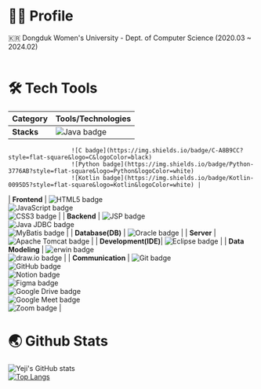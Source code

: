 # 👩‍💼 Profile
🇰🇷 Dongduk Women's University - Dept. of Computer Science (2020.03 ~ 2024.02)<br/>
<br/>

# 🛠️ Tech Tools

| **Category**       | **Tools/Technologies**                                                                                                                                                      |
|--------------------|-----------------------------------------------------------------------------------------------------------------------------------------------------------------------------|
| **Stacks**         | ![Java badge](https://img.shields.io/badge/Java-FFFFFF?style=flat-square&logo=OpenJDK&logoColor=black)  
                      ![C badge](https://img.shields.io/badge/C-A8B9CC?style=flat-square&logo=C&logoColor=black)  
                      ![Python badge](https://img.shields.io/badge/Python-3776AB?style=flat-square&logo=Python&logoColor=white)  
                      ![Kotlin badge](https://img.shields.io/badge/Kotlin-0095D5?style=flat-square&logo=Kotlin&logoColor=white) |
| **Frontend**       | ![HTML5 badge](https://img.shields.io/badge/HTML5-E34F26?style=flat-square&logo=HTML5&logoColor=white)  
                      ![JavaScript badge](https://img.shields.io/badge/JavaScript-F7DF1E?style=flat-square&logo=JavaScript&logoColor=black)  
                      ![CSS3 badge](https://img.shields.io/badge/CSS3-1572B6?style=flat-square&logo=CSS3&logoColor=white) |
| **Backend**        | ![JSP badge](https://img.shields.io/badge/JSP-007396?style=flat-square&logo=java&logoColor=white)  
                      ![Java JDBC badge](https://img.shields.io/badge/Java%20JDBC-007396?style=flat-square&logo=Java&logoColor=white)  
                      ![MyBatis badge](https://img.shields.io/badge/MyBatis-35A69E?style=flat-square&logo=MyBatis&logoColor=white) |
| **Database(DB)**   | ![Oracle badge](https://img.shields.io/badge/Oracle-F80000?style=flat-square&logo=Oracle&logoColor=white)                                                                 |
| **Server**         | ![Apache Tomcat badge](https://img.shields.io/badge/Apache%20Tomcat-F8DC75?style=flat-square&logo=Apache%20Tomcat&logoColor=black)                                        |
| **Development(IDE)**| ![Eclipse badge](https://img.shields.io/badge/Eclipse-2C2255?style=flat-square&logo=Eclipse&logoColor=white)                                                             |
| **Data Modeling**  | ![erwin badge](https://img.shields.io/badge/erwin-007DB8?style=flat-square&logoColor=white)  
                      ![draw.io badge](https://img.shields.io/badge/draw.io-FF9900?style=flat-square&logo=diagrams.net&logoColor=white) |
| **Communication**  | ![Git badge](https://img.shields.io/badge/Git-F05032?style=flat-square&logo=Git&logoColor=white)  
                      ![GitHub badge](https://img.shields.io/badge/GitHub-181717?style=flat-square&logo=GitHub&logoColor=white)  
                      ![Notion badge](https://img.shields.io/badge/Notion-000000?style=flat-square&logo=Notion&logoColor=white)  
                      ![Figma badge](https://img.shields.io/badge/Figma-F24E1E?style=flat-square&logo=Figma&logoColor=white)  
                      ![Google Drive badge](https://img.shields.io/badge/Google%20Drive-4285F4?style=flat-square&logo=Google%20Drive&logoColor=white)  
                      ![Google Meet badge](https://img.shields.io/badge/Google%20Meet-32A350?style=flat-square&logo=Google%20Meet&logoColor=white)  
                      ![Zoom badge](https://img.shields.io/badge/Zoom-2D8CFF?style=flat-square&logo=Zoom&logoColor=white) |



# 🌏 Github Stats
![Yeji's GitHub stats](https://github-readme-stats.vercel.app/api?username=Li5ht&show_icons=true&theme=omni)<br/>
[![Top Langs](https://github-readme-stats.vercel.app/api/top-langs/?username=Li5ht&layout=compact&langs_count=5&theme=dark&hide=c%23)](https://github.com/Li5ht/github-readme-stats)


